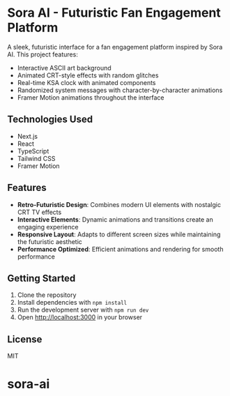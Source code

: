 # Sora AI - Futuristic Fan Engagement Platform

A sleek, futuristic interface for a fan engagement platform inspired by Sora AI. This project features:

-   Interactive ASCII art background
-   Animated CRT-style effects with random glitches
-   Real-time KSA clock with animated components
-   Randomized system messages with character-by-character animations
-   Framer Motion animations throughout the interface

## Technologies Used

-   Next.js
-   React
-   TypeScript
-   Tailwind CSS
-   Framer Motion

## Features

-   **Retro-Futuristic Design**: Combines modern UI elements with nostalgic CRT TV effects
-   **Interactive Elements**: Dynamic animations and transitions create an engaging experience
-   **Responsive Layout**: Adapts to different screen sizes while maintaining the futuristic aesthetic
-   **Performance Optimized**: Efficient animations and rendering for smooth performance

## Getting Started

1. Clone the repository
2. Install dependencies with `npm install`
3. Run the development server with `npm run dev`
4. Open [http://localhost:3000](http://localhost:3000) in your browser

## License

MIT
# sora-ai
